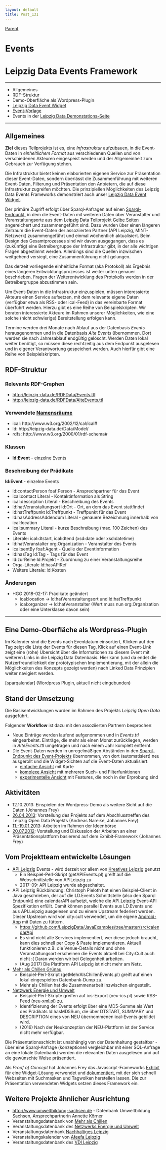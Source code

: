 ```yaml
---
layout: default
title: Post_131
---
```



[Parent](Page_115)

# Events

<h1>Leipzig Data Events Framework</h1>

<hr />

<ul>
 	<li>Allgemeines</li>
 	<li>RDF-Struktur</li>
 	<li>Demo-Oberfläche als Wordpress-Plugin</li>
 	<li><a href="http://leipzig-data.de/widget/" target="‘_blank’">Leipzig Data Event Widget</a></li>
 	<li><a title="Event-Vorlage" href="http://www.leipzig-data.de/event-vorlage/">Event-Vorlage</a></li>
 	<li>Events in der <a href="http://leipzig-data.de/info/" target="‘_blank’">Leipzig Data Demonstations-Seite</a></li>
</ul>

<hr />

<h2>Allgemeines</h2>
<b>Ziel</b> dieses Teilprojekts ist es, eine <i>Infrastruktur</i> aufzubauen, in die Event-Daten in <i>einheitlichem Format</i> aus verschiedenen Quellen und von verschiedenen Akteuren eingespeist werden und der Allgemeinheit zum Gebrauch zur Verfügung stehen.

Die Infrastruktur bietet keinen elaborierten eigenen Service zur Präsentation dieser Event-Daten, sondern überlässt die Zusammenführung mit weiteren Event-Daten, Filterung und Präsentation den Anbietern, die auf diese Infrastruktur zugreifen möchten. Die prinzipiellen Möglichkeiten des Leipzig Data Events Frameworks demonstriert auch unser <a href="http://leipzig-data.de/widget/" target="‘_blank’">Leipzig Data Event Widget</a>.

Der primäre Zugriff erfolgt über Sparql-Anfragen auf einen <a href="http://leipzig-data.de/glossar/" target="‘_blank’">Sparql-Endpunkt</a>, in dem die Event-Daten mit weiteren Daten über Veranstalter und Veranstaltungsorte aus dem Leipzig Data Teilprojekt <a title="Gelbe Seiten" href="http://www.leipzig-data.de/gelbe-seiten/">Gelbe Seiten</a> angereichert und zusammengeführt sind. Dazu wurden über einen längeren Zeitraum die Event-Daten der assoziierten Partner (API Leipzig, MINT-Netzwerk) zusammengeführt und einmal wöchentlich aktualisiert. Beim Design des Gesamtprozesses sind wir davon ausgegangen, dass es (zukünftig) eine Betreibergruppe der Infrastruktur gibt, in der alle wichtigen Fragen abgestimmt werden. Allerdings sind die Quellen inzwischen weitgehend versiegt, eine Zusammenführung nicht gelungen.

Das derzeit vorliegende einheitliche Format (aka Protokoll) als Ergebnis eines längeren Entwicklungsprozesses ist weiter unten genauer beschrieben. Fragen der Weiterentwicklung des Protokolls werden in der Betreibergruppe abzustimmen sein.

Um Event-Daten in die Infrastruktur einzuspielen, müssen interessierte Akteure einen Service aufsetzen, mit dem relevante eigene Daten (verfügbar etwa als RSS- oder ical-Feed) in das vereinbarte Format überführt werden. Hierzu gibt es eine Reihe von Beispielskripten. Wir beraten interessierte Akteure im Rahmen unserer Möglichkeiten, wie eine solche (nicht schwierige) Bereitstellung erfolgen kann.

Termine werden drei Monate nach Ablauf aus der Datenbasis <em>Events</em> herausgenommen und in die Datenbasis <em>Alte Events</em> übernommen. Dort werden sie nach Jahresablauf endgültig gelöscht. Werden Daten lokal weiter benötigt, so müssen diese rechtzeitig aus dem Endpunkt ausgelesen und in eigener Verantwortung gespeichert werden. Auch hierfür gibt eine Reihe von Beispielskripten.
<h2>RDF-Struktur</h2>
<h3>Relevante RDF-Graphen</h3>
<ul>
 	<li><a href="http://leipzig-data.de/RDFData/Events.ttl">http://leipzig-data.de/RDFData/Events.ttl</a></li>
 	<li><a href="http://leipzig-data.de/RDFData/AlteEvents.ttl">http://leipzig-data.de/RDFData/AlteEvents.ttl</a></li>
</ul>
<h3>Verwendete <a href="http://lov.okfn.org">Namensräume</a></h3>
<ul>
 	<li>ical: http://www.w3.org/2002/12/cal/ical#</li>
 	<li>ld: http://leipzig-data.de/Data/Model/</li>
 	<li>rdfs: http://www.w3.org/2000/01/rdf-schema#</li>
</ul>
<h3>Klassen</h3>
<ul>
 	<li><b>ld:Event</b> - einzelne Events</li>
</ul>
<h3>Beschreibung der Prädikate</h3>
<b>ld:Event</b> - einzelne Events
<ul>
 	<li>ld:contactPerson foaf:Person - Ansprechpartner für das Event</li>
 	<li>ical:contact Literal - Kontaktinformation als String</li>
 	<li>ical:description Literal - Beschreibung des Events</li>
 	<li>ld:hatVeranstaltungsort ld:Ort - Ort, an dem das Event stattfindet</li>
 	<li>ld:hatTreffpunkt ld:Treffpunkt - Treffpunkt für das Event</li>
 	<li>ld:hasAddressAddendum Literal - genauere Bezeichnung innerhalb von ical:location</li>
 	<li>ical:summary Literal - kurze Beschreibung (max. 100 Zeichen) des Events</li>
 	<li>Literale: ical:dtstart, ical:dtend (xsd:date oder xsd:datetime)</li>
 	<li>ld:hatVeranstalter org:Organization - Veranstalter des Events</li>
 	<li>ical:sentBy foaf:Agent - Quelle der Eventinformation</li>
 	<li>ld:hasTag ld:Tag - Tags für das Event</li>
 	<li>ld:zurReihe ld:Projekt - Zuordnung zu einer Veranstaltungsreihe</li>
 	<li>Orga-Literale ld:hasAPIRef</li>
 	<li>Weitere Literale: ld:Kosten</li>
</ul>
<h3>Änderungen</h3>
<ul>
 	<li>HGG 2018-02-17: Prädikate geändert
<ul>
 	<li>ical:location -&gt; ld:hatVeranstaltungsort und ld:hatTreffpunkt</li>
 	<li>ical:organizer -&gt; ld:hatVeranstalter (Wert muss nun org:Organization oder eine Unterklasse davon sein)</li>
</ul>
</li>
</ul>

<hr />

<h2>Eine Demo-Oberfläche als Wordpress-Plugin</h2>
Im Kalender sind die Events nach Eventdatum einsortiert, Klicken auf den Tag zeigt die Liste der Events für diesen Tag, Klick auf einen Event-Link zeigt eine (rohe) Übersicht über die Informationen zu diesem Event mit weiteren Links in die Leipzig Data Datenbasis. Hier kann (und da endet die Nutzerfreundlichkeit der prototypischen Implementierung, mit der allein die Möglichkeiten des Konzepts gezeigt werden) nach Linked Data Prinzipien weiter navigiert werden.

[sparqalendar] (Wordpress Plugin, aktuell nicht eingebunden)
<h2>Stand der Umsetzung</h2>
Die Basisentwicklungen wurden im Rahmen des Projekts <em>Leipzig Open Data </em>ausgeführt.

Folgender <b>Workflow</b> ist dazu mit den assoziierten Partnern besprochen:
<ul>
 	<li>Neue Einträge werden laufend aufgenommen und in <em>Events.ttl</em> eingearbeitet. Einträge, die mehr als einen Monat zurückliegen, werden in <em>AlteEvents.ttl</em> umgetragen und nach einem Jahr komplett entfernt.</li>
 	<li>Die Event-Daten werden in unregelmäßigen Abständen in den <a href="http://leipzig-data.de/widget/sparql.php" target="‘_blank’">Sparql-Endpunkt des Event-Projekts</a> übernommen, von dort (automatisiert) neu ausgerollt und die Widget-Sichten auf die Event-Daten aktualisiert:
<ul>
 	<li><a href="http://leipzig-data.de/widget/themes/theme-1/presentation.php" target="‘_blank’">einfache Ansicht</a> mit Karte</li>
 	<li><a href="http://leipzig-data.de/widget/themes/theme-2/presentation.php" target="‘_blank’">komplexe Ansicht</a> mit mehreren Such- und Filterfunktionen</li>
 	<li><a href="http://leipzig-data.de/widget/themes/theme-3/presentation.php" target="‘_blank’">experimentelle Ansicht</a> mit Features, die noch in der Erprobung sind</li>
</ul>
</li>
</ul>
<h2>Aktivitäten</h2>
<ul>
 	<li>12.10.2013: Einspielen der Wordpress-Demo als weitere Sicht auf die Daten (Johannes Frey)</li>
 	<li><a href="http://www.leipzig-netz.de/index.php5/LD.LOD.2013-04-26">26.04.2013</a>: Vorstellung des Projekts auf dem Abschlusstreffen des Leipzig Open Data Projekts (Andreas Nareike, Johannes Frey)</li>
 	<li><a title="LD.OpenInnovation-12.IdeenBoerse" href="http://www.leipzig-netz.de/index.php5/LD.OpenInnovation-12.IdeenBoerse">11.-19.01.2013</a>: Arbeiten im Rahmen der Ideenbörse</li>
 	<li><a title="LD.LOD.2012-07-20" href="http://www.leipzig-netz.de/index.php5/LD.LOD.2012-07-20">20.07.2012</a>: Vorstellung und Diskussion der Arbeiten an einer Präsentationsplattform basierend auf dem Exhibit-Framework (Johannes Frey)</li>
</ul>
<h2>Vom Projektteam entwickelte Lösungen</h2>
<ul>
 	<li><a title="LD.API-Leipzig" href="http://www.leipzig-netz.de/index.php5/LD.API-Leipzig">API Leipzig</a> Events - wird derzeit vor allem von <a href="http://www.kreatives-leipzig.de/termine" target="‘_blank’">Kreatives Leipzig</a> genutzt
<ul>
 	<li>Ein Beispiel-Perl-Skript (getAPIEvents.pl) greift auf die Webschnittstelle von APILeipzig zu</li>
 	<li>2017-09: API Leipzig wurde abgeschaltet.</li>
</ul>
</li>
 	<li>API Leipzig Rückbindung: Christoph Pieloth hat einen Beispiel-Client in Java geschrieben, der auf die LD.Events Schnittstelle (also den Sparql Endpunkt) eine calendarAPI aufsetzt, welche die API.Leipzig Event-API Spezifikation erfüllt. Damit können parallel Events aus LD.Events und aus API.Leipzig ausgelesen und zu einem Upstream federiert werden. Dieser Upstream wird von city:cult verwendet, um die eigene <a title="LD.Android" href="http://www.leipzig-netz.de/index.php5/LD.Android">Android-App</a> mit Daten zu füttern.
<ul>
 	<li><a href="https://github.com/LeipzigData/JavaExamples/tree/master/src/calendarApi" target="‘_blank’">https://github.com/LeipzigData/JavaExamples/tree/master/src/calendarApi</a></li>
 	<li>Es sind nicht alle Services implementiert, wer diese jedoch braucht, kann dies schnell per Copy &amp; Paste implementieren. Aktuell funktionieren z.B. die Venue-Details nicht und ohne Veranstaltungsort erscheinen die Events aktuell bei City:Cult auch nicht :( Daran werden wir bei Gelegenheit arbeiten.</li>
 	<li>(Aug 2017) Die Plattform API Leipzig ist nicht mehr am Netz.</li>
</ul>
</li>
 	<li><a href="http://www.mehr-als-chillen.de/de/2/p1/home.html" target="‘_blank’">Mehr als Chillen Grünau</a>
<ul>
 	<li>Beispiel-Perl-Skript (getMehrAlsChillenEvents.pl) greift auf einen lokal eingespielten Datenbank-Dump zu.</li>
 	<li>Mehr als Chillen hat die Zusammenarbeit inzwischen eingestellt.</li>
</ul>
</li>
 	<li><a href="http://www.energiemetropole-leipzig.de/index.php/netzwerk-energie-umwelt.html" target="‘_blank’">Netzwerk Energie und Umwelt</a>
<ul>
 	<li>Beispiel-Perl-Skripte greifen auf ics-Export (neu-ics.pl) sowie RSS-Feed (neu-xml.pl) zu.</li>
 	<li>Identifizierung der Events erfolgt über eine MD5-Summe als Wert des Prädikats ld:hasMD5Sum, die über DTSTART, SUMMARY und DESCRIPTION eines von NEU übernommenen ical-Events gebildet wird.</li>
 	<li>(2016) Nach der Neukonzeption der NEU-Plattform ist der Service nicht mehr verfügbar.</li>
</ul>
</li>
</ul>
Die Präsentationsschicht ist unabhängig von der Datenhaltung gestaltbar - über eine Sparql-Anfrage (konzeptionell vergleichbar mit einer SQL-Anfrage an eine lokale Datenbank) werden die relevanten Daten ausgelesen und auf die gewünschte Weise präsentiert.

Als <em>Proof of Concept</em> hat Johannes Frey das Javascript-Frameworks <a href="http://simile-widgets.org/wiki/Getting_Started_with_Exhibit" target="‘_blank’">Exhibit</a> für eine Widget-Lösung verwendet und <a href="http://leipzig-data.de/Upload/Event-Widget.pdf" target="‘_blank’">dokumentiert</a>, mit der sich schnell Webseiten mit Suchmasken und Tagwolken herstellen lassen. Die zur Präsentation verwendeten Widgets setzen dieses Framework ein.
<h2>Weitere Projekte ähnlicher Ausrichtung</h2>
<ul>
 	<li><a href="http://www.umweltbildung-sachsen.de" target="‘_blank’">http://www.umweltbildung-sachsen.de</a> - Datenbank Umweltbildung Sachsen, Ansprechpartnerin Annette Körner</li>
 	<li>Veranstaltungsdatenbank von <a href="http://mehr-als-chillen.de" target="‘_blank’">Mehr als Chillen</a></li>
 	<li>Veranstaltungsdatenbank des <a href="https://www.energiemetropole-leipzig.de/de/veranstaltungen" target="‘_blank’">Netzwerks Energie und Umwelt</a></li>
 	<li>Veranstaltungsdatenbank <a href="https://www.nachhaltiges-leipzig.de/" target="‘_blank’">Nachhaltiges Leipzig</a></li>
 	<li>Veranstaltungskalender von <a href="https://leipzig.afeefa.de/">Afeefa Leipzig</a></li>
 	<li>Veranstaltungsdatenbank des <a href="http://www.ingenieurnachrichten.vdi-leipzig.de/" target="‘_blank’">VDI Leipzig</a></li>
</ul>

